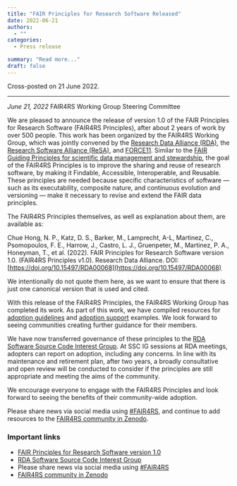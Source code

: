 ```yaml
---
title: "FAIR Principles for Research Software Released"
date: 2022-06-21
authors:
  - ""
categories:
  - Press release

summary: "Read more..."
draft: false
---
```


Cross-posted on 21 June 2022.

-----------------------------------------------------------------

_June 21, 2022_ FAIR4RS Working Group Steering Committee

We are pleased to announce the release of version 1.0 of the FAIR Principles for Research Software (FAIR4RS Principles), after about 2 years of work by over 500 people. This work has been organized by the FAIR4RS Working Group, which was jointly convened by the [Research Data Alliance (RDA)](https://www.rd-alliance.org/), the [Research Software Alliance (ReSA)](https://www.researchsoft.org/), and [FORCE11](https://force11.org/). Similar to the [FAIR Guiding Principles for scientific data management and stewardship](https://www.go-fair.org/fair-principles/), the goal of the FAIR4RS Principles is to improve the sharing and reuse of research software, by making it Findable, Accessible, Interoperable, and Reusable. These principles are needed because specific characteristics of software — such as its executability, composite nature, and continuous evolution and versioning — make it necessary to revise and extend the FAIR data principles.

The FAIR4RS Principles themselves, as well as explanation about them, are available as:

Chue Hong, N. P., Katz, D. S., Barker, M., Lamprecht, A-L, Martinez, C., Psomopoulos, F. E., Harrow, J., Castro, L. J., Gruenpeter, M., Martinez, P. A., Honeyman, T., et al. (2022). FAIR Principles for Research Software version 1.0. (FAIR4RS Principles v1.0). Research Data Alliance. DOI: [https://doi.org/10.15497/RDA00068](https://doi.org/10.15497/RDA00068)

We intentionally do not quote them here, as we want to ensure that there is just one canonical version that is used and cited.

With this release of the FAIR4RS Principles, the FAIR4RS Working Group has completed its work. As part of this work, we have compiled resources for [adoption guidelines](https://doi.org/10.5281/zenodo.6374598) and [adoption support](https://doi.org/10.5281/zenodo.6258365) examples. We look forward to seeing communities creating further guidance for their members.

We have now transferred governance of these principles to the [RDA Software Source Code Interest Group](https://www.rd-alliance.org/groups/software-source-code-ig). At SSC IG sessions at RDA meetings, adopters can report on adoption, including any concerns. In line with its maintenance and retirement plan, after two years, a broadly consultative and open review will be conducted to consider if the principles are still appropriate and meeting the aims of the community.

We encourage everyone to engage with the FAIR4RS Principles and look forward to seeing the benefits of their community-wide adoption.

Please share news via social media using [#FAIR4RS](https://twitter.com/search?q=%23FAIR4RS), and continue to add resources to the [FAIR4RS community in Zenodo](https://zenodo.org/communities/fair4rs/).

### Important links
  * [FAIR Principles for Research Software version 1.0](https://doi.org/10.15497/RDA00068)
  * [RDA Software Source Code Interest Group](https://www.rd-alliance.org/groups/software-source-code-ig)
  * Please share news via social media using [#FAIR4RS](https://twitter.com/search?q=%23FAIR4RS)
  * [FAIR4RS community in Zenodo](https://zenodo.org/communities/fair4rs/)